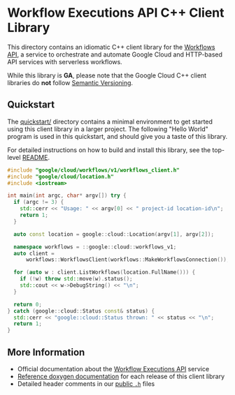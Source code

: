 # Workflow Executions API C++ Client Library

This directory contains an idiomatic C++ client library for the
[Workflows API][cloud-service-docs], a service to orchestrate and automate
Google Cloud and HTTP-based API services with serverless workflows.

While this library is **GA**, please note that the Google Cloud C++ client
libraries do **not** follow [Semantic Versioning](https://semver.org/).

## Quickstart

The [quickstart/](quickstart/README.md) directory contains a minimal environment
to get started using this client library in a larger project. The following
"Hello World" program is used in this quickstart, and should give you a taste of
this library.

For detailed instructions on how to build and install this library, see the
top-level [README](/README.md#building-and-installing).

<!-- inject-quickstart-start -->

```cc
#include "google/cloud/workflows/v1/workflows_client.h"
#include "google/cloud/location.h"
#include <iostream>

int main(int argc, char* argv[]) try {
  if (argc != 3) {
    std::cerr << "Usage: " << argv[0] << " project-id location-id\n";
    return 1;
  }

  auto const location = google::cloud::Location(argv[1], argv[2]);

  namespace workflows = ::google::cloud::workflows_v1;
  auto client =
      workflows::WorkflowsClient(workflows::MakeWorkflowsConnection());

  for (auto w : client.ListWorkflows(location.FullName())) {
    if (!w) throw std::move(w).status();
    std::cout << w->DebugString() << "\n";
  }

  return 0;
} catch (google::cloud::Status const& status) {
  std::cerr << "google::cloud::Status thrown: " << status << "\n";
  return 1;
}
```

<!-- inject-quickstart-end -->

## More Information

- Official documentation about the [Workflow Executions API][cloud-service-docs]
  service
- [Reference doxygen documentation][doxygen-link] for each release of this
  client library
- Detailed header comments in our [public `.h`][source-link] files

[cloud-service-docs]: https://cloud.google.com/workflows
[doxygen-link]: https://cloud.google.com/cpp/docs/reference/workflows/latest/
[source-link]: https://github.com/googleapis/google-cloud-cpp/tree/main/google/cloud/workflows
